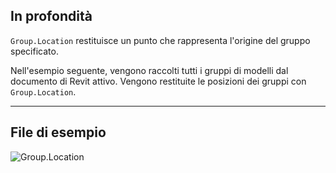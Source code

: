 ## In profondità
`Group.Location` restituisce un punto che rappresenta l'origine del gruppo specificato.

Nell'esempio seguente, vengono raccolti tutti i gruppi di modelli dal documento di Revit attivo. Vengono restituite le posizioni dei gruppi con `Group.Location`.

___
## File di esempio

![Group.Location](./Revit.Elements.Group.Location_img.jpg)
